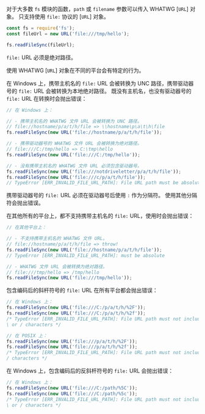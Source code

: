 <!-- YAML
added: v7.6.0
-->

对于大多数 `fs` 模块的函数，`path` 或 `filename` 参数可以传入 WHATWG [`URL`] 对象。
只支持使用 `file:` 协议的 [`URL`] 对象。

```js
const fs = require('fs');
const fileUrl = new URL('file:///tmp/hello');

fs.readFileSync(fileUrl);
```

`file:` URL 必须是绝对路径。

使用 WHATWG [`URL`] 对象在不同的平台会有特定的行为。

在 Windows 上，携带主机名的 `file:` URL 会被转换为 UNC 路径，携带驱动器号的 `file:` URL 会被转换为本地绝对路径。
既没有主机名，也没有驱动器号的 `file:` URL 在转换时会抛出错误：

```js
// 在 Windows 上：

// - 携带主机名的 WHATWG 文件 URL 会被转换为 UNC 路径。
// file://hostname/p/a/t/h/file => \\hostname\p\a\t\h\file
fs.readFileSync(new URL('file://hostname/p/a/t/h/file'));

// - 携带驱动器号的 WHATWG 文件 URL 会被转换为绝对路径。
// file:///C:/tmp/hello => C:\tmp\hello
fs.readFileSync(new URL('file:///C:/tmp/hello'));

// - 没有携带主机名的 WHATWG 文件 URL 必须包含驱动器号。
fs.readFileSync(new URL('file:///notdriveletter/p/a/t/h/file'));
fs.readFileSync(new URL('file:///c/p/a/t/h/file'));
// TypeError [ERR_INVALID_FILE_URL_PATH]: File URL path must be absolute
```

携带驱动器号的 `file:` URL 必须在驱动器号后使用 `:` 作为分隔符。
使用其他分隔符会抛出错误。

在其他所有的平台上，都不支持携带主机名的 `file:` URL，使用时会抛出错误：

```js
// 在其他平台上：

// - 不支持携带主机名的 WHATWG 文件 URL。
// file://hostname/p/a/t/h/file => throw!
fs.readFileSync(new URL('file://hostname/p/a/t/h/file'));
// TypeError [ERR_INVALID_FILE_URL_PATH]: must be absolute

// - WHATWG 文件 URL 会被转换为绝对路径。
// file:///tmp/hello => /tmp/hello
fs.readFileSync(new URL('file:///tmp/hello'));
```

包含编码后的斜杆符号的 `file:` URL 在所有平台都会抛出错误：

```js
// 在 Windows 上：
fs.readFileSync(new URL('file:///C:/p/a/t/h/%2F'));
fs.readFileSync(new URL('file:///C:/p/a/t/h/%2f'));
/* TypeError [ERR_INVALID_FILE_URL_PATH]: File URL path must not include encoded
\ or / characters */

// 在 POSIX 上：
fs.readFileSync(new URL('file:///p/a/t/h/%2F'));
fs.readFileSync(new URL('file:///p/a/t/h/%2f'));
/* TypeError [ERR_INVALID_FILE_URL_PATH]: File URL path must not include encoded
/ characters */
```

在 Windows 上，包含编码后的反斜杆符号的 `file:` URL 会抛出错误： 

```js
// 在 Windows 上：
fs.readFileSync(new URL('file:///C:/path/%5C'));
fs.readFileSync(new URL('file:///C:/path/%5c'));
/* TypeError [ERR_INVALID_FILE_URL_PATH]: File URL path must not include encoded
\ or / characters */
```

